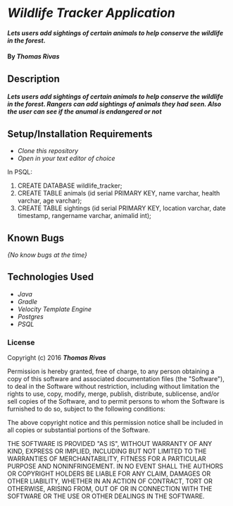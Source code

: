 # _Wildlife Tracker Application_

#### _Lets users add sightings of certain animals to help conserve the wildlife in the forest._

#### By _**Thomas Rivas**_

## Description

#### _Lets users add sightings of certain animals to help conserve the wildlife in the forest. Rangers can add sightings of animals they had seen. Also the user can see if the anumal is endangered or not_


## Setup/Installation Requirements

* _Clone this repository_
* _Open in your text editor of choice_

In PSQL:
1. CREATE DATABASE wildlife_tracker;
2. CREATE TABLE animals (id serial PRIMARY KEY, name varchar, health varchar, age varchar);
3. CREATE TABLE sightings (id serial PRIMARY KEY, location varchar, date timestamp, rangername varchar, animalid int);

## Known Bugs

_{No know bugs at the time}_

## Technologies Used

* _Java_
* _Gradle_
* _Velocity Template Engine_
* _Postgres_
* _PSQL_



### License

Copyright (c) 2016 **_Thomas Rivas_**

Permission is hereby granted, free of charge, to any person obtaining a copy of this software and associated documentation files (the "Software"), to deal in the Software without restriction, including without limitation the rights to use, copy, modify, merge, publish, distribute, sublicense, and/or sell copies of the Software, and to permit persons to whom the Software is furnished to do so, subject to the following conditions:

The above copyright notice and this permission notice shall be included in all copies or substantial portions of the Software.

THE SOFTWARE IS PROVIDED "AS IS", WITHOUT WARRANTY OF ANY KIND, EXPRESS OR IMPLIED, INCLUDING BUT NOT LIMITED TO THE WARRANTIES OF MERCHANTABILITY, FITNESS FOR A PARTICULAR PURPOSE AND NONINFRINGEMENT. IN NO EVENT SHALL THE AUTHORS OR COPYRIGHT HOLDERS BE LIABLE FOR ANY CLAIM, DAMAGES OR OTHER LIABILITY, WHETHER IN AN ACTION OF CONTRACT, TORT OR OTHERWISE, ARISING FROM, OUT OF OR IN CONNECTION WITH THE SOFTWARE OR THE USE OR OTHER DEALINGS IN THE SOFTWARE.
